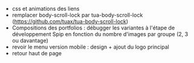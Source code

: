 - css et animations des liens
- remplacer body-scroll-lock par tua-body-scroll-lock (https://github.com/tuax/tua-body-scroll-lock)
- Compositions des portfolios : débugger les variantes à l'étape de développement Spip en fonction du nombre d'images par groupe (2, 3 ou davantage)
- revoir le menu version mobile : design + ajout du logo principal
- retour haut de page
